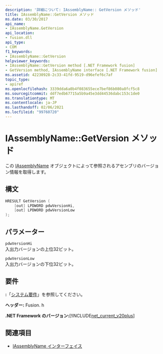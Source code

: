 ```yaml
---
description: '詳細について: IAssemblyName:: GetVersion メソッド'
title: IAssemblyName::GetVersion メソッド
ms.date: 03/30/2017
api_name:
- IAssemblyName.GetVersion
api_location:
- fusion.dll
api_type:
- COM
f1_keywords:
- IAssemblyName::GetVersion
helpviewer_keywords:
- IAssemblyName::GetVersion method [.NET Framework fusion]
- GetVersion method, IAssemblyName interface [.NET Framework fusion]
ms.assetid: 42230928-2c33-41fd-9519-d96efef6c7af
topic_type:
- apiref
ms.openlocfilehash: 3339dda6a0b4f083655ece7bef86b080a8fcf5c8
ms.sourcegitcommit: ddf7edb67715a5b9a45e3dd44536dabc153c1de0
ms.translationtype: MT
ms.contentlocale: ja-JP
ms.lasthandoff: 02/06/2021
ms.locfileid: "99760720"
---
```

# <a name="iassemblynamegetversion-method"></a>IAssemblyName::GetVersion メソッド

この [IAssemblyName](iassemblyname-interface.md) オブジェクトによって参照されるアセンブリのバージョン情報を取得します。  
  
## <a name="syntax"></a>構文  
  
```cpp  
HRESULT GetVersion (  
    [out] LPDWORD pdwVersionHi,  
    [out] LPDWORD pdwVersionLow  
);  
```  
  
## <a name="parameters"></a>パラメーター  

 `pdwVersionHi`  
 入出力バージョンの上位32ビット。  
  
 `pdwVersionLow`  
 入出力バージョンの下位32ビット。  
  
## <a name="requirements"></a>要件  

 **:**「[システム要件](../../get-started/system-requirements.md)」を参照してください。  
  
 **ヘッダー:** Fusion. h  
  
 **.NET Framework のバージョン:**[!INCLUDE[net_current_v20plus](../../../../includes/net-current-v20plus-md.md)]  
  
## <a name="see-also"></a>関連項目

- [IAssemblyName インターフェイス](iassemblyname-interface.md)
